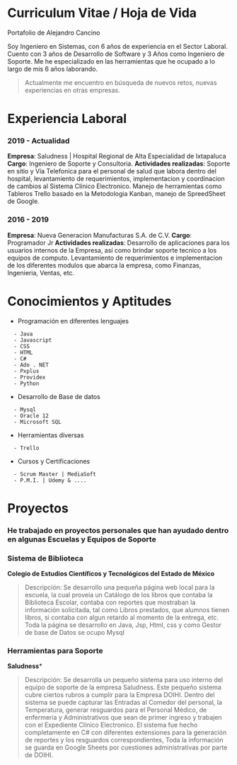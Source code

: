 # Curriculum Vitae / Hoja de Vida
Portafolio de Alejandro Cancino

Soy Ingeniero en Sistemas, con 6 años de experiencia en el Sector Laboral. Cuento con 3 años de Desarrollo de Software y 3 Años como Ingeniero de Soporte.  Me he especializado en las herramientas que he ocupado a lo largo de mis 6 años laborando. 

> Actualmente me encuentro en búsqueda de nuevos retos, nuevas experiencias en otras empresas.


# Experiencia Laboral

### 2019 - Actualidad

**Empresa**: Saludness | Hospital Regional de Alta Especialidad de Ixtapaluca
**Cargo**: Ingeniero de Soporte y Consultoria.
**Actividades realizadas**: Soporte en sitio y Vía Telefonica para el personal de salud que labora dentro del hospital, levantamiento de requerimientos, implementacion y coordinacion de cambios al Sistema Clínico Electronico. Manejo de herramientas como Tableros Trello basado en la Metodologia Kanban, manejo de SpreedSheet de Google. 


### 2016 - 2019

**Empresa**: Nueva Generacion Manufacturas S.A. de C.V.
**Cargo**: Programador Jr
**Actividades realizadas**: Desarrollo de aplicaciones para los usuarios internos de la Empresa, así como brindar soporte tecnico a los equipos de computo. Levantamiento de requerimientos e implementacion de los diferentes modulos que abarca la empresa, como Finanzas, Ingenieria, Ventas, etc.


# Conocimientos y Aptitudes
- Programación en diferentes lenguajes
```
  - Java
  - Javascript
  - CSS
  - HTML
  - C#
  - Ado . NET
  - Pxplus
  - Providex
  - Python
```

- Desarrollo de Base de datos 
```
  - Mysql
  - Oracle 12
  - Microsoft SQL
```
- Herramientas diversas
```
  - Trello
```

- Cursos y Certificaciones
```
  - Scrum Master | MediaSoft
  - P.M.I. | Udemy & ....
```

# Proyectos 

### He trabajado en proyectos personales que han ayudado dentro en algunas Escuelas y Equipos de Soporte


### **Sistema de Biblioteca**
**Colegio de Estudios Científicos y Tecnológicos del Estado de México**
> Descripción: Se desarrollo una pequeña página web local para la escuela, la cual proveia un Catálogo de los libros que contaba la Biblioteca Escolar, contaba con reportes que mostraban la información solicitada, tal como Libros prestados, que alumnos tienen libros, si contaba con algun retardo al momento de la entrega, etc. Toda la página se desarrollo en Java, Jsp, Html, css y como Gestor de base de Datos se ocupo Mysql

### **Herramientas para Soporte**
**Saludness***
> Descripción: Se desarrolla un pequeño sistema para uso interno del equipo de soporte de la empresa Saludness. Este pequeño sistema cubre ciertos rubros a cumplir para la Empresa DOIHI. Dentro del sistema se puede capturar las Entradas al Comedor del personal, la Temperatura, generar resguardos para el Personal Médico, de enfermeria y Administrativos que sean de primer ingreso y trabajen con el Expediente Clínico Electronico. El sistema fue hecho completamente en C# con diferentes extensiones para la generación de reportes y los resguardos correspondientes, Toda la información se guarda en Google Sheets por cuestiones administrativas por parte de DOIHI.
